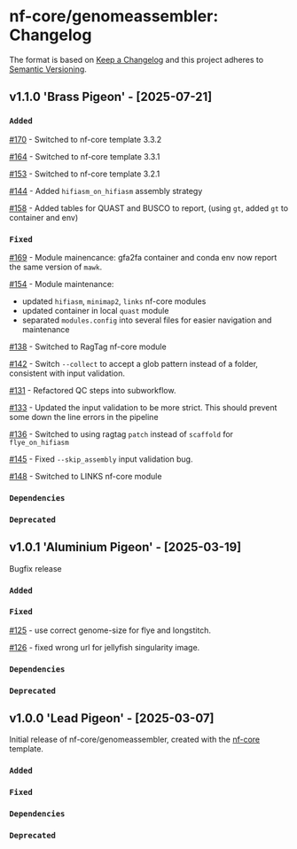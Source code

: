 # nf-core/genomeassembler: Changelog

The format is based on [Keep a Changelog](https://keepachangelog.com/en/1.0.0/)
and this project adheres to [Semantic Versioning](https://semver.org/spec/v2.0.0.html).

## v1.1.0 'Brass Pigeon' - [2025-07-21]

### `Added`

[#170](https://github.com/nf-core/genomeassembler/issues/170) - Switched to nf-core template 3.3.2

[#164](https://github.com/nf-core/genomeassembler/issues/164) - Switched to nf-core template 3.3.1

[#153](https://github.com/nf-core/genomeassembler/issues/153) - Switched to nf-core template 3.2.1

[#144](https://github.com/nf-core/genomeassembler/issues/144) - Added `hifiasm_on_hifiasm` assembly strategy

[#158](https://github.com/nf-core/genomeassembler/pull/158) - Added tables for QUAST and BUSCO to report, (using `gt`, added `gt` to container and env)

### `Fixed`

[#169](https://github.com/nf-core/genomeassembler/pull/169) - Module mainencance: gfa2fa container and conda env now report the same version of `mawk`.

[#154](https://github.com/nf-core/genomeassembler/pull/154) - Module maintenance:

- updated `hifiasm`, `minimap2`, `links` nf-core modules
- updated container in local `quast` module
- separated `modules.config` into several files for easier navigation and maintenance

[#138](https://github.com/nf-core/genomeassembler/pull/138) - Switched to RagTag nf-core module

[#142](https://github.com/nf-core/genomeassembler/pull/142) - Switch `--collect` to accept a glob pattern instead of a folder, consistent with input validation.

[#131](https://github.com/nf-core/genomeassembler/pull/131) - Refactored QC steps into subworkflow.

[#133](https://github.com/nf-core/genomeassembler/pull/133) - Updated the input validation to be more strict. This should prevent some down the line errors in the pipeline

[#136](https://github.com/nf-core/genomeassembler/pull/136) - Switched to using ragtag `patch` instead of `scaffold` for `flye_on_hifiasm`

[#145](https://github.com/nf-core/genomeassembler/pull/145) - Fixed `--skip_assembly` input validation bug.

[#148](https://github.com/nf-core/genomeassembler/pull/148) - Switched to LINKS nf-core module

### `Dependencies`

### `Deprecated`

## v1.0.1 'Aluminium Pigeon' - [2025-03-19]

Bugfix release

### `Added`

### `Fixed`

[#125](https://github.com/nf-core/genomeassembler/pull/125) - use correct genome-size for flye and longstitch.

[#126](https://github.com/nf-core/genomeassembler/pull/126) - fixed wrong url for jellyfish singularity image.

### `Dependencies`

### `Deprecated`

## v1.0.0 'Lead Pigeon' - [2025-03-07]

Initial release of nf-core/genomeassembler, created with the [nf-core](https://nf-co.re/) template.

### `Added`

### `Fixed`

### `Dependencies`

### `Deprecated`

